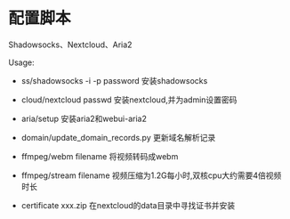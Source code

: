 # 配置脚本
Shadowsocks、Nextcloud、Aria2

Usage:

* ss/shadowsocks -i -p password 安装shadowsocks

* cloud/nextcloud passwd 安装nextcloud,并为admin设置密码

* aria/setup 安装aria2和webui-aria2

* domain/update_domain_records.py 更新域名解析记录

* ffmpeg/webm filename 将视频转码成webm

* ffmpeg/stream filename 视频压缩为1.2G每小时,双核cpu大约需要4倍视频时长

* certificate xxx.zip 在nextcloud的data目录中寻找证书并安装

